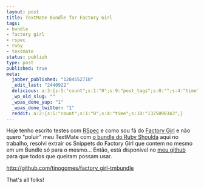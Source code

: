 ```yaml
---
layout: post
title: TextMate Bundle for Factory Girl
tags:
- bundle
- factory girl
- rspec
- ruby
- textmate
status: publish
type: post
published: true
meta:
  jabber_published: "1284552710"
  _edit_last: "2440922"
  delicious: a:3:{s:5:"count";s:1:"0";s:9:"post_tags";s:0:"";s:4:"time";s:10:"1299376589";}
  _wp_old_slug: ""
  _wpas_done_yup: "1"
  _wpas_done_twitter: "1"
  reddit: a:2:{s:5:"count";s:1:"0";s:4:"time";s:10:"1325090343";}
---
```

Hoje tenho escrito testes com [RSpec](http://rubygems.org/gems/rspec) e como sou fã do [Factory Girl](http://rubygems.org/gems/factory_girl) e não quero "poluir" meu TextMate com [o bundle do Ruby Shoulda](http://github.com/drnic/ruby-shoulda-tmbundle) aqui no trabalho, resolvi extrair os Snippets do Factory Girl que contem no mesmo em um Bundle só para o mesmo... Então, está disponível no [meu github](http://github.com/tinogomes) para que todos que queiram possam usar.

<http://github.com/tinogomes/factory_girl-tmbundle>

That's all folks!
